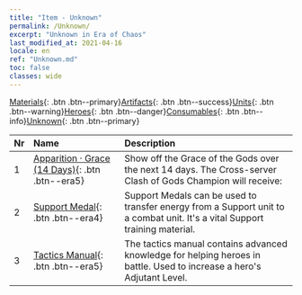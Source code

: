 ```yaml
---
title: "Item - Unknown"
permalink: /Unknown/
excerpt: "Unknown in Era of Chaos"
last_modified_at: 2021-04-16
locale: en
ref: "Unknown.md"
toc: false
classes: wide
---
```

 [Materials](/Items/){: .btn .btn--primary}[Artifacts](/Items/Artifacts/){: .btn .btn--success}[Units](/Items/Units/){: .btn .btn--warning}[Heroes](/Items/Heroes/){: .btn .btn--danger}[Consumables](/Items/Consumables/){: .btn .btn--info}[Unknown](/Items/Unknown/){: .btn .btn--primary}

  | Nr |         Name        |   Description     |
  |:---|:--------------------|:------------------|
  | 1 | [Apparition · Grace (14 Days)](/Items/unk_2117/){: .btn .btn--era5} | Show off the Grace of the Gods over the next 14 days. The Cross-server Clash of Gods Champion will receive: |
  | 2 | [Support Medal](/Items/unk_2116/){: .btn .btn--era4} | Support Medals can be used to transfer energy from a Support unit to a combat unit. It's a vital Support training material. |
  | 3 | [Tactics Manual](/Items/unk_2115/){: .btn .btn--era5} | The tactics manual contains advanced knowledge for helping heroes in battle. Used to increase a hero's Adjutant Level. |
